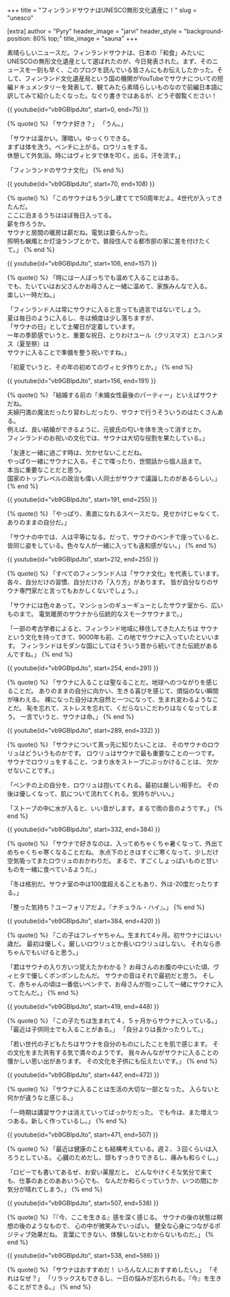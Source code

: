+++
title = "フィンランドサウナはUNESCO無形文化遺産に！"
slug = "unesco"

[extra]
author = "Pyry"
header_image = "jarvi"
header_style = "background-position: 80% top;"
title_image = "sauna"
+++

素晴らしいニュースだ。フィンランドサウナは、日本の「和食」みたいにUNESCOの無形文化遺産として選ばれたのが、今日発表された。まず、そのニュースを一刻も早く、このブログを読んでいる皆さんにもお伝えしたかった。そして、フィンランド文化遺産局という国の機関がYouTubeでサウナについての短編ドキュメンタリーを発表して、観てみたら素晴らしいものなので前編日本語に訳してみて紹介したくなった。なぐり書きではあるが、どうぞ御覧ください！

<!-- more -->


{{ youtube(id="vb9GBlpdJto", start=0, end=75) }}

{% quote() %}
「サウナ好き？」
「うん。」

「サウナは温かい。薄暗い。ゆっくりできる。  
まずは体を洗う。ベンチに上がる。ロウリュをする。  
休憩して外気浴。時にはヴィヒタで体を叩く。出る。汗を流す。」

「フィンランドのサウナ文化」
{% end %}

{{ youtube(id="vb9GBlpdJto", start=70, end=108) }}

{% quote() %}
「このサウナはもう少し建ててで50周年だよ。4世代が入ってきたんだ。  
ここに泊まるうちはほぼ毎日入ってる。  
薪を作ろうか。  
サウナと居間の暖房は薪だね。電気は要らんかった。  
照明も蝋燭とか灯油ランプとかで。普段住んでる都市部の家に差を付けたくて。」
{% end %}

{{ youtube(id="vb9GBlpdJto", start=106, end=157) }}

{% quote() %}
「時には一人ぼっちでも温めて入ることはある。  
でも、たいていはお父さんかお母さんと一緒に温めて、家族みんなで入る。  
楽しい一時だね。」

「フィンランド人は常にサウナに入ると言っても過言ではないでしょう。  
夏は毎日のように入るし、冬は頻度は少し落ちますが、  
「サウナの日」として土曜日が定着しています。  
一年の季節感でいうと、重要な祝日、とりわけユール（クリスマス）とユハンヌス（夏至祭）は  
サウナに入ることで準備を整う祝いですね。」

「初夏でいうと、その年の初めてのヴィヒタ作りとか。」
{% end %}

{{ youtube(id="vb9GBlpdJto", start=156, end=191) }}

{% quote() %}
「結婚する前の「未婚女性最後のパーティー」といえばサウナだね。  
夫婦円満の魔法だったり習わしだったり、サウナで行うそういうのはたくさんある。  
例えば、良い結婚ができるように、元彼氏の匂いを体を洗って消すとか。  
フィンランドのお祝いの文化では、サウナは大切な役割を果たしている。」

「友達と一緒に過ごす時は、欠かせないことだね。  
やっぱり一緒にサウナに入る。そこで喋ったり、世間話から個人話まで。  
本当に重要なことだと思う。  
国家のトップレベルの政治も偉い人同士がサウナで議論したのがあるらしい。」
{% end %}

{{ youtube(id="vb9GBlpdJto", start=191, end=255) }}

{% quote() %}
「やっぱり、素直になれるスペースだな。見せかけじゃなくて、ありのままの自分だ。」

「サウナの中では、人は平等になる。だって、サウナのベンチで座っていると、  
皆同じ姿をしている。色々な人が一緒に入っても違和感がない。」
{% end %}

{{ youtube(id="vb9GBlpdJto", start=212, end=255) }}

{% quote() %}
「すべてのフィンランド人は「サウナ文化」を代表しています。
各々、自分だけの習慣、自分だけの「入り方」があります。
皆が自分なりのサウナ専門家だと言ってもおかしくないでしょう。」

「サウナには色々あって。マンションのギューギューとしたサウナ室から、広いものまで。
電気暖房のサウナから伝統的なスモークサウナまで。」

「一部の考古学者によると、フィンランド地域に移住してきた人たちは
サウナという文化を持ってきて、9000年も前、この地でサウナに入っていたといいます。
フィンランドはモダンな国にしてはそういう昔から続いてきた伝統があるんですね。」
{% end %}

{{ youtube(id="vb9GBlpdJto", start=254, end=291) }}

{% quote() %}
「サウナに入ることは聖なることだ。地球へのつながりを感じることだ。
ありのままの自分に向かい、生きる喜びを感じて、煩悩のない瞬間が味わえる。
裸になった自分は大自然と一つになって、生まれ変わるようなことだ。
恥を忘れて、ストレスを忘れて、くだらないこだわりはなくなってしまう。
一言でいうと、サウナは命。」
{% end %}

{{ youtube(id="vb9GBlpdJto", start=289, end=332) }}

{% quote() %}
「サウナについて真っ先に知りたいことは、
そのサウナのロウリュはどういうものかです。
ロウリュはサウナで最も重要なことの一つです。
サウナでロウリュをすること、つまり水をストーブにぶっかけることは、
欠かせないことです。」

「ベンチの上の自分を、ロウリュは抱いてくれる。最初は厳しい相手だ。
その後は優しくなって、肌について流れてくれる。気持ちがいい。」

「ストーブの中に水が入ると、いい音がします。まるで雨の音のようです。」
{% end %}

{{ youtube(id="vb9GBlpdJto", start=332, end=384) }}

{% quote() %}
「サウナで好きなのは、入ってめちゃくちゃ暑くなって、外出てめちゃくちゃ寒くなることだね。
氷点下のときはすぐに寒くなって、少しだけ空気吸ってまたロウリュのおかわりだ。
まるで、すごくしょっぱいものと甘いものを一緒に食べているようだ。」

「冬は格別だ。サウナ室の中は100度超えることもあり、外は-20度だったりする。」

「整った気持ち？ユーフォリアだよ。『ナチュラル・ハイ』。」
{% end %}

{{ youtube(id="vb9GBlpdJto", start=384, end=420) }}

{% quote() %}
「この子はフレイヤちゃん。生まれて4ヶ月。初サウナにはいい歳だ。
最初は優しく。厳しいロウリュとか長いロウリュはしない。
それなら赤ちゃんでもいけると思う。」

「君はサウナの入り方いつ覚えたかわかる？
お母さんのお腹の中にいた頃、ヴィヒタで優しくポンポンしたんだ。
サウナの音はそれで最初だと思う。
そして、赤ちゃんの頃は一番低いベンチで、お母さんが抱っこして一緒にサウナに入ってたんだ。」
{% end %}

{{ youtube(id="vb9GBlpdJto", start=419, end=448) }}

{% quote() %}
「この子たちは生まれて４，５ヶ月からサウナに入っている。」
「最近は子供同士でも入ることがある。」
「自分よりは長かったりして。」

「若い世代の子どもたちはサウナを自分のものにしたことを肌で感じます。
その文化をまた共有する気で満々のようです。
我々みんながサウナに入ることの懐かしい思い出があります。
その文化を子供にも伝えたいです。」
{% end %}

{{ youtube(id="vb9GBlpdJto", start=447, end=472) }}

{% quote() %}
「サウナに入ることは生活の大切な一部となった。
入らないと何かが違うなと感じる。」

「一時期は講習サウナは消えていってばっかりだった。
でも今は、また増えつつある。新しく作っているし。」
{% end %}

{{ youtube(id="vb9GBlpdJto", start=471, end=507) }}

{% quote() %}
「最近は健康のことも結構考えている。週２、３回くらいは入ろうとしている。
心臓のためだし、頭もすっきりできるし、痛みも和らぐし。」

「ロビーでも書いてあるぜ、お安い薬屋だと。
どんなやけくそな気分で来ても、仕事のあとのああいう心でも、
なんだか和らぐっていうか、いつの間にか気分が晴れてしまう。」
{% end %}

{{ youtube(id="vb9GBlpdJto", start=507, end=538) }}

{% quote() %}
「『今、ここを生きる』感を深く感じる。
サウナの後の状態は瞑想の後のようなもので、
心の中が微笑みでいっぱい。
健全な心身につながるポジティブ効果だね。
言葉にできない、体験しないとわからないものだ。」
{% end %}

{{ youtube(id="vb9GBlpdJto", start=538, end=586) }}

{% quote() %}
「サウナはおすすめだ！
いろんな人におすすめしたい。」
「それはなぜ？」
「リラックスもできるし、一日の悩みが忘れられる。『今』を生きることができる。」
{% end %}
